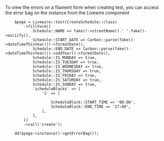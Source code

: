 To view the errors on a filament form when creating test, you can access the error bag on the instance from the Livewire component
        
        $page = Livewire::test(CreateSchedule::class)
            ->fillForm([
                Schedule::NAME => fake()->streetName().' '.fake()->asciify(),
                Schedule::START_DATE => Carbon::parse(fake()->dateTimeThisYear())->formatDate(),
                Schedule::END_DATE => Carbon::parse(fake()->dateTimeThisYear())->addYear()->formatDate(),
                Schedule::IS_MONDAY => true,
                Schedule::IS_TUESDAY => true,
                Schedule::IS_WEDNESDAY => true,
                Schedule::IS_THURSDAY => true,
                Schedule::IS_FRIDAY => true,
                Schedule::IS_SATURDAY => true,
                Schedule::IS_SUNDAY => true,
                'scheduleBlocks' => [
                    '1' => [

                        ScheduleBlock::START_TIME => '08:00',
                        ScheduleBlock::END_TIME => '17:00',
                    ],
                ],
            ])
            ->call('create');

        dd($page->instance()->getErrorBag());
